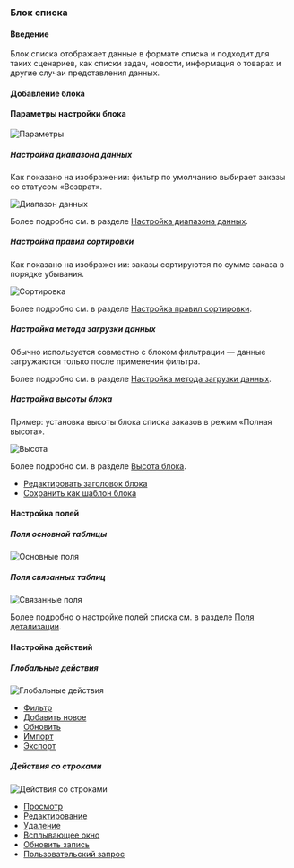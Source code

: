 ### **Блок списка**

#### **Введение**

Блок списка отображает данные в формате списка и подходит для таких сценариев, как списки задач, новости, информация о товарах и другие случаи представления данных.

#### **Добавление блока**

#### **Параметры настройки блока**

![Параметры](https://static-docs.nocobase.com/20240417224539.png)

##### **Настройка диапазона данных**

Как показано на изображении: фильтр по умолчанию выбирает заказы со статусом «Возврат».

![Диапазон данных](https://static-docs.nocobase.com/20240417224701.png)

Более подробно см. в разделе [Настройка диапазона данных](/handbook/ui/blocks/block-settings/data-scope).

##### **Настройка правил сортировки**

Как показано на изображении: заказы сортируются по сумме заказа в порядке убывания.

![Сортировка](https://static-docs.nocobase.com/20240417225302.png)

Более подробно см. в разделе [Настройка правил сортировки](/handbook/ui/blocks/block-settings/sorting-rule).

##### **Настройка метода загрузки данных**

Обычно используется совместно с блоком фильтрации — данные загружаются только после применения фильтра.

Более подробно см. в разделе [Настройка метода загрузки данных](/handbook/ui/blocks/block-settings/loading-mode).

##### **Настройка высоты блока**

Пример: установка высоты блока списка заказов в режим «Полная высота».

![Высота](https://static-docs.nocobase.com/20240604233102.gif)

Более подробно см. в разделе [Высота блока](/handbook/ui/blocks/block-settings/block-height).

- [Редактировать заголовок блока](/handbook/ui/blocks/block-settings/block-title)
- [Сохранить как шаблон блока](/handbook/block-template)

#### **Настройка полей**

##### **Поля основной таблицы**

![Основные поля](https://static-docs.nocobase.com/20240417230027.png)

##### **Поля связанных таблиц**

![Связанные поля](https://static-docs.nocobase.com/20240417230115.png)

Более подробно о настройке полей списка см. в разделе [Поля детализации](/handbook/ui/fields/generic/detail-form-item).

#### **Настройка действий**

##### **Глобальные действия**

![Глобальные действия](https://static-docs.nocobase.com/20240421115811.png)

- [Фильтр](/handbook/ui/actions/types/filter)
- [Добавить новое](/handbook/ui/actions/types/add-new)
- [Обновить](/handbook/ui/actions/types/refresh)
- [Импорт](/handbook/action-import)
- [Экспорт](/handbook/action-export)

##### **Действия со строками**

![Действия со строками](https://static-docs.nocobase.com/20240418114424.png)

- [Просмотр](/handbook/ui/actions/types/view)
- [Редактирование](/handbook/ui/actions/types/edit)
- [Удаление](/handbook/ui/actions/types/delete)
- [Всплывающее окно](/handbook/ui/actions/types/pop-up)
- [Обновить запись](/handbook/ui/actions/types/update-record)
- [Пользовательский запрос](/handbook/action-custom-request)
